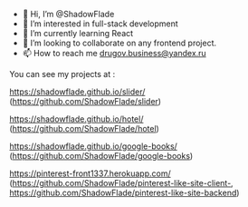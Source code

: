 - 👋 Hi, I’m @ShadowFlade
- 👀 I’m interested in full-stack development
- 🌱 I’m currently learning React
- 💞️ I’m looking to collaborate on any frontend project.
- 📫 How to reach me <drugov.business@yandex.ru>

You can see my projects at :

  https://shadowflade.github.io/slider/ (https://github.com/ShadowFlade/slider)
  
  https://shadowflade.github.io/hotel/ (https://github.com/ShadowFlade/hotel)
  
  https://shadowflade.github.io/google-books/ (https://github.com/ShadowFlade/google-books)
  
  https://pinterest-front1337.herokuapp.com/ (https://github.com/ShadowFlade/pinterest-like-site-client-, https://github.com/ShadowFlade/pinterest-like-site-backend)
  
  
  
